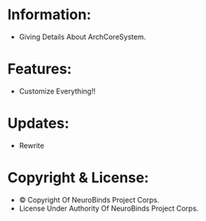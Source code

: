# Information:

- Giving Details About ArchCoreSystem.

# Features:

- Customize Everything!!

# Updates:

- Rewrite

# Copyright & License:

- © Copyright Of NeuroBinds Project Corps.
- License Under Authority Of NeuroBinds Project Corps.
